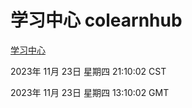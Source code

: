 # 学习中心 colearnhub
[学习中心](http://:56308/colearnhub/)

2023年 11月 23日 星期四 21:10:02 CST

2023年 11月 23日 星期四 13:10:02 GMT
